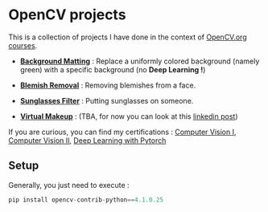 # OpenCV projects 

This is a collection of projects I have done in the context of [OpenCV.org courses](https://opencv.org/courses/). 

* [**Background Matting**](BackgroundMatting/README.md) : Replace a uniformly colored background (namely green) with a specific background (no **Deep Learning !**) 

* [**Blemish Removal**](BlemishRemoval/README.md) : Removing blemishes from a face.

* [**Sunglasses Filter**](SunglassesFilter/README.md) : Putting sunglasses on someone.

* [**Virtual Makeup**](VirtualMakeup/README.md) : (TBA, for now you can look at this [linkedin post](https://www.linkedin.com/posts/david-ranaivotsimba-82a91962_computervision-machinelearning-deeplearning-activity-6852707247139647488-VVWO))

If you are curious, you can find my certifications : [Computer Vision I](https://courses.opencv.org/certificates/fd03467811504ddaa30d04c218f0bd3c), [Computer Vision II](https://courses.opencv.org/certificates/5b27eebf098f4f9aa62b595b17ffc13c), [Deep Learning with Pytorch](https://courses.opencv.org/certificates/56fe73f453e64748bb33fd1a847090a4)

## Setup

Generally, you just need to execute :
```python
pip install opencv-contrib-python==4.1.0.25
```